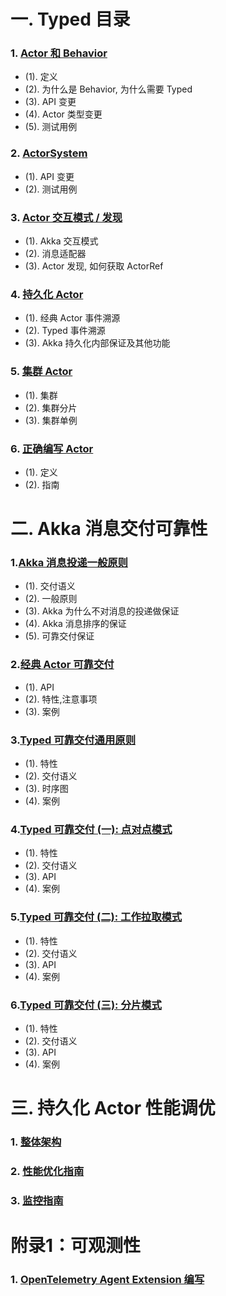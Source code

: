 <!--
暂时注释
# 前言
-->

# 一. Typed 目录

### 1. [Actor 和 Behavior](/doc/1-actor-behavior.md)
- (1). 定义
- (2). 为什么是 Behavior, 为什么需要 Typed
- (3). API 变更
- (4). Actor 类型变更
- (5). 测试用例
### 2. [ActorSystem](/doc/2-actor-system.md)
- (1). API 变更
- (2). 测试用例
### 3. [Actor 交互模式 / 发现](/doc/3-actor-interaction.md)
- (1). Akka 交互模式
- (2). 消息适配器
- (3). Actor 发现, 如何获取 ActorRef
### 4. [持久化 Actor](/doc/4-eventsoured-actor.md)
- (1). 经典 Actor 事件溯源
- (2). Typed 事件溯源
- (3). Akka 持久化内部保证及其他功能
### 5. [集群 Actor](/doc/5-cluster.md)
- (1). 集群
- (2). 集群分片
- (3). 集群单例

### 6. [正确编写 Actor](/doc/6-how-to-write-an-actor.md)
- (1). 定义
- (2). 指南

# 二. Akka 消息交付可靠性

### 1.[Akka 消息投递一般原则](/doc/delivery/1-message-delivery-reliability.md)
- (1). 交付语义 
- (2). 一般原则 
- (3). Akka 为什么不对消息的投递做保证
- (4). Akka 消息排序的保证
- (5). 可靠交付保证
### 2.[经典 Actor 可靠交付](/doc/delivery/2-classic-reliable-delivery.md)
- (1). API
- (2). 特性,注意事项
- (3). 案例
### 3.[Typed 可靠交付通用原则](/doc/delivery/3-typed-reliable-delivery.md)
- (1). 特性
- (2). 交付语义
- (3). 时序图
- (4). 案例
### 4.[Typed 可靠交付 (一): 点对点模式](/doc/delivery/4-typed-reliable-delivery-p2p.md)
- (1). 特性 
- (2). 交付语义
- (3). API
- (4). 案例
### 5.[Typed 可靠交付 (二): 工作拉取模式](/doc/delivery/5-typed-reliable-delivery-pull.md)
- (1). 特性
- (2). 交付语义
- (3). API
- (4). 案例
### 6.[Typed 可靠交付 (三): 分片模式](/doc/delivery/6-typed-reliable-delivery-sharding.md)
- (1). 特性
- (2). 交付语义
- (3). API
- (4). 案例

# 三. 持久化 Actor 性能调优

### 1. [整体架构](/doc/persist/1-architecture.md)
### 2. [性能优化指南](/doc/persist/2-performance-tips.md)
### 3. [监控指南](/doc/persist/3-monitor.md)





# 附录1：可观测性

### 1. [OpenTelemetry Agent Extension 编写](/doc/observability/1-opentelemetry-guide.md)
